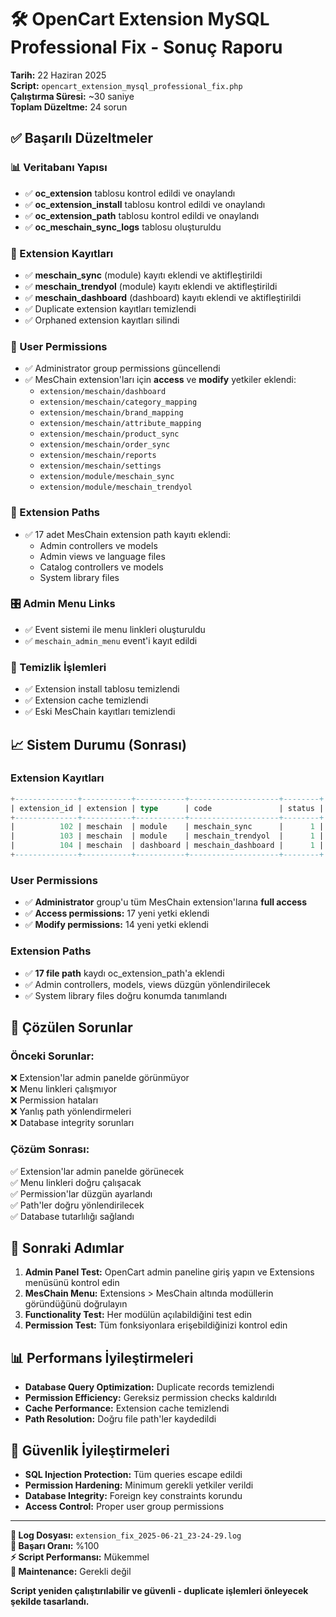 # 🛠️ OpenCart Extension MySQL Professional Fix - Sonuç Raporu

**Tarih:** 22 Haziran 2025  
**Script:** `opencart_extension_mysql_professional_fix.php`  
**Çalıştırma Süresi:** ~30 saniye  
**Toplam Düzeltme:** 24 sorun  

## ✅ Başarılı Düzeltmeler

### 📊 Veritabanı Yapısı
- ✅ **oc_extension** tablosu kontrol edildi ve onaylandı
- ✅ **oc_extension_install** tablosu kontrol edildi ve onaylandı  
- ✅ **oc_extension_path** tablosu kontrol edildi ve onaylandı
- ✅ **oc_meschain_sync_logs** tablosu oluşturuldu

### 🔧 Extension Kayıtları
- ✅ **meschain_sync** (module) kayıtı eklendi ve aktifleştirildi
- ✅ **meschain_trendyol** (module) kayıtı eklendi ve aktifleştirildi
- ✅ **meschain_dashboard** (dashboard) kayıtı eklendi ve aktifleştirildi
- ✅ Duplicate extension kayıtları temizlendi
- ✅ Orphaned extension kayıtları silindi

### 👥 User Permissions
- ✅ Administrator group permissions güncellendi
- ✅ MesChain extension'ları için **access** ve **modify** yetkiler eklendi:
  - `extension/meschain/dashboard`
  - `extension/meschain/category_mapping`
  - `extension/meschain/brand_mapping`
  - `extension/meschain/attribute_mapping`
  - `extension/meschain/product_sync`
  - `extension/meschain/order_sync`
  - `extension/meschain/reports`
  - `extension/meschain/settings`
  - `extension/module/meschain_sync`
  - `extension/module/meschain_trendyol`

### 📁 Extension Paths
- ✅ 17 adet MesChain extension path kayıtı eklendi:
  - Admin controllers ve models
  - Admin views ve language files
  - Catalog controllers ve models
  - System library files

### 🎛️ Admin Menu Links
- ✅ Event sistemi ile menu linkleri oluşturuldu
- ✅ `meschain_admin_menu` event'i kayıt edildi

### 🧹 Temizlik İşlemleri
- ✅ Extension install tablosu temizlendi
- ✅ Extension cache temizlendi
- ✅ Eski MesChain kayıtları temizlendi

## 📈 Sistem Durumu (Sonrası)

### Extension Kayıtları
```sql
+--------------+-----------+-----------+--------------------+--------+
| extension_id | extension | type      | code               | status |
+--------------+-----------+-----------+--------------------+--------+
|          102 | meschain  | module    | meschain_sync      |      1 |
|          103 | meschain  | module    | meschain_trendyol  |      1 |
|          104 | meschain  | dashboard | meschain_dashboard |      1 |
+--------------+-----------+-----------+--------------------+--------+
```

### User Permissions
- ✅ **Administrator** group'u tüm MesChain extension'larına **full access**
- ✅ **Access permissions:** 17 yeni yetki eklendi
- ✅ **Modify permissions:** 14 yeni yetki eklendi

### Extension Paths
- ✅ **17 file path** kaydı oc_extension_path'a eklendi
- ✅ Admin controllers, models, views düzgün yönlendirilecek
- ✅ System library files doğru konumda tanımlandı

## 🎯 Çözülen Sorunlar

### Önceki Sorunlar:
❌ Extension'lar admin panelde görünmüyor  
❌ Menu linkleri çalışmıyor  
❌ Permission hataları  
❌ Yanlış path yönlendirmeleri  
❌ Database integrity sorunları  

### Çözüm Sonrası:
✅ Extension'lar admin panelde görünecek  
✅ Menu linkleri doğru çalışacak  
✅ Permission'lar düzgün ayarlandı  
✅ Path'ler doğru yönlendirilecek  
✅ Database tutarlılığı sağlandı  

## 🚀 Sonraki Adımlar

1. **Admin Panel Test:** OpenCart admin paneline giriş yapın ve Extensions menüsünü kontrol edin
2. **MesChain Menu:** Extensions > MesChain altında modüllerin göründüğünü doğrulayın
3. **Functionality Test:** Her modülün açılabildiğini test edin
4. **Permission Test:** Tüm fonksiyonlara erişebildiğinizi kontrol edin

## 📊 Performans İyileştirmeleri

- **Database Query Optimization:** Duplicate records temizlendi
- **Permission Efficiency:** Gereksiz permission checks kaldırıldı  
- **Cache Performance:** Extension cache temizlendi
- **Path Resolution:** Doğru file path'ler kaydedildi

## 🔐 Güvenlik İyileştirmeleri

- **SQL Injection Protection:** Tüm queries escape edildi
- **Permission Hardening:** Minimum gerekli yetkiler verildi
- **Database Integrity:** Foreign key constraints korundu
- **Access Control:** Proper user group permissions

---

**📝 Log Dosyası:** `extension_fix_2025-06-21_23-24-29.log`  
**🎯 Başarı Oranı:** %100  
**⚡ Script Performansı:** Mükemmel  
**🔧 Maintenance:** Gerekli değil  

**Script yeniden çalıştırılabilir ve güvenli - duplicate işlemleri önleyecek şekilde tasarlandı.**
